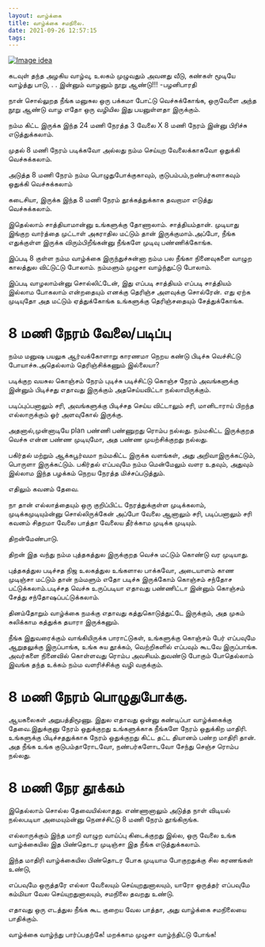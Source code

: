 ```yaml
---
layout: வாழ்க்கை
title: வாழ்க்கை சமநிலை.
date: 2021-09-26 12:57:15
tags:
---
```


[![Image idea](/images/mindfulness.png)](/images/mindfulness.png)

கடவுள் தந்த அழகிய வாழ்வு,
உலகம் முழுவதும் அவனது வீடு,
கண்கள் மூடியே வாழ்த்து பாடு,
.
.
இன்னும் வாழனும் நூறு ஆண்டு!!!
-பழனிபாரதி

நான் சொல்லுறத நீங்க மனுசுல ஒரு பக்கமா போட்டு வெச்சுக்கோங்க, ஒருவேளை அந்த நூறு ஆண்டு வாழ எதோ ஒரு வழியில இது பயனுள்ளதா இருக்கும்.

நம்ம கிட்ட இருக்க இந்த 24 மணி நேரத்த 3 வேலை X 8 மணி நேரம் இன்னு பிரிச்சு எடுத்துக்கலாம்.

முதல் 8 மணி நேரம் படிக்கவோ அல்லது நம்ம செய்யுற வேலைக்காகவோ ஒதுக்கி வெச்சுக்கலாம்.

அடுத்த 8 மணி நேரம் நம்ம பொழுதுபோக்குகாவும், குடுபம்பம்,நண்பர்களாகவும் ஒதுக்கி வெச்சுக்கலாம்

கடைசியா, இருக்க இந்த 8 மணி நேரம் தூக்கத்துக்காக தவறாமா எடுத்து வெச்சுக்கலாம்.

இதெல்லாம் சாத்தியாமான்னு உங்களுக்கு தோணாலாம். சாத்தியம்தான். முடியாது இங்குற வார்த்தை முட்டாள் அகராதில மட்டும் தான் இருக்குமாம்.அப்போ, நீங்க எதுக்குள்ள இருக்க விரும்பிறீங்கன்னு நீங்களே முடிவு பண்ணிக்கோங்க.

இப்படி 8 குள்ள நம்ம வாழ்க்கை இருந்துச்சுன்னா நம்ம பல நீங்கா நினைவுகளை வாழுற காலத்துல விட்டுட்டு போலாம். நம்மளும் முழுசா வாழ்ந்துட்டு போலாம்.

இப்படி வாழலாம்ன்னு சொல்லிட்டேன், இது எப்படி சாத்தியம் எப்படி சாத்தியம் இல்லாம போகலாம் என்றதையும் எனக்கு தெரிஞ்ச அளவுக்கு சொல்ரேன். எது ஏற்க முடியுதோ அத மட்டும் ஏத்துக்கோங்க உங்களுக்கு தெரிஞ்சதையும் சேத்துக்கோங்க.

# 8 மணி நேரம் வேலை/படிப்பு

நம்ம மனுஷ பயலுக ஆர்வக்கோளாறு காரணமா நெறய கண்டு பிடிச்சு வெச்சிட்டு போயாச்சு.அதெல்லாம் தெரிஞ்சிக்கணும் இல்லையா?

படிக்குற வயசுல கொஞ்சம் நேரம் புடிச்சு படிச்சிட்டு கொஞ்ச நேரம் அவங்களுக்கு இன்னும் பிடிச்சது எதாவது இருக்கும் அதசெய்யவிட்டா நல்லாயிருக்கும்.

படிப்புப்பனாலும் சரி, அவங்களுக்கு பிடிச்சத செய்ய விட்டாலும் சரி, மானிடாராய் பிறந்த எல்லாருக்கும் ஓர் அளவுகோல் இருக்கு.

அதனால்,முன்னாடியே plan பண்ணி பண்ணுறது ரொம்ப நல்லது. நம்மகிட்ட இருக்குறத வெச்சு என்ன பண்ண முடியுமோ, அத பண்ண முயற்சிக்குறது நல்லது.

பகிர்தல் மற்றும் ஆக்கபூர்வமா நம்மகிட்ட இருக்க வளங்கள், அது அறிவாஇருக்கட்டும், பொருளா இருக்கட்டும். பகிர்தல் எப்பவுமே நம்ம மென்மேலும் வளர உதவும், அதுவும் இல்லாம இந்த பழக்கம் நெறய நேரத்த மிச்சப்படுத்தும்.

எதிலும் கவனம் தேவை.

நா தான் எல்லாத்தையும் ஒரு குறிப்பிட்ட நேரத்துக்குள்ள முடிக்கலாம், முடிக்கமுடியும்ன்னு சொல்லிருக்கேன் அப்போ வேலை ஆனாலும் சரி, படிப்பனாலும் சரி கவனம் சிதறமா வேலை பாத்தா வேலைய தீர்க்காம முடிக்க முடியும்.

திறன்மேண்பாடு.

திறன் இத வந்து நம்ம புத்தகத்துல இருக்குறத வெச்சு மட்டும் கொண்டு வர முடியாது.

புத்தகத்துல படிச்சத நிஜ உலகத்துல உங்களால பாக்கவோ, அடையாளம் காண முடிஞ்சா மட்டும் தான் நம்மளும் எதோ படிச்சு இருக்கோம் கொஞ்சம் சந்தோச பட்டுக்கலாம்.படிச்சத வெச்சு உருப்படியா எதாவது பண்ணிட்டா இன்னும் கொஞ்சம் சேத்து சந்தோஷப்பட்டுக்கலாம்.

தினம்தோறும் வாழ்க்கை நமக்கு எதாவது கத்துகொடுத்துட்டே இருக்கும், அத முகம் சுலிக்காம கத்துக்க தயாரா இருக்கனும்.

நீங்க இதுவரைக்கும் வாங்கியிருக்க பாராட்டுகள், உங்களுக்கு கொஞ்சம் பேர் எப்பவுமே ஆறுதலுக்கு இருப்பாங்க, உங்க சுய தூக்கம், வெற்றிகளில் எப்பவும் கூடவே இருப்பாங்க. அவர்களை நினைவில் கொள்ளவது ரொம்ப அவசியம்.துவண்டு போகும் போதெல்லாம் இவங்க தந்த உக்கம் நம்ம வளரிச்சிக்கு வழி வகுக்கும்.

# 8 மணி நேரம் பொழுதுபோக்கு.

ஆயகலைகள் அறுபத்திமூணு. இதுல எதாவது ஒன்னு கண்டிப்பா வாழ்க்கைக்கு தேவை.இதுக்குனு நேரம் ஒதுக்குறது உங்களுக்காக நீங்களே நேரம் ஒதுக்கிற மாதிரி.
உங்களுக்கு பிடிச்சததுக்காக நேரம் ஒதுக்குறது கிட்ட தட்ட தியானம் பண்ற மாதிரி தான். அத நீங்க உங்க குடுபம்தாரோடவோ, நண்பர்களோடவோ சேந்து செஞ்ச ரொம்ப நல்லது.

# 8 மணி நேர தூக்கம்

இதெல்லாம் சொல்ல தேவையில்லாதது. எண்ணானாலும் அடுத்த நாள் விடியல் நல்லபடியா அமையும்ன்னு நெனச்சிட்டு 8 மணி நேரம் தூங்கிருங்க.

எல்லாருக்கும் இந்த மாறி வாழுற வாய்ப்பு கிடைக்குறது இல்ல, ஒரு வேலை உங்க வாழ்க்கையில இத பிண்தொடர முடிஞ்சா இத நீங்க எடுத்துக்கலாம்.

இந்த மாதிரி வாழ்க்கையில பிண்தொடர போக முடியாம போகுறதுக்கு சில கரணங்கள் உண்டு,

எப்பவுமே ஒருத்தரே எல்லா வேலையும் செய்யுறதுனாலயும்,
யாரோ ஒருத்தர் எப்பவுமே கம்மியா வேல செய்யுறதுனாலயும்,
சமநிலை தவறது உண்டு.

எதாவது ஒரு எடத்துல நீங்க கூட குறைய வேல பாத்தா,
அது வாழ்க்கை சமநிலையை பாதிக்கும்.

வாழ்க்கை வாழ்ந்து பார்ப்பதற்கே!
மறக்காம முழுசா வாழ்ந்திட்டு போங்க!
